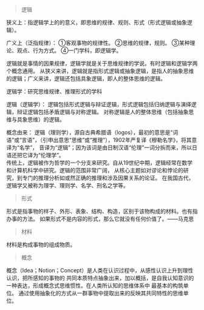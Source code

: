 > 逻辑

狭义上：指逻辑学上的的意义，即思维的规律、规则、形式（形式逻辑或抽象逻辑）。

广义上（泛指规律）：
    ①客观事物的规律性。
    ②思维的规律，规则。
    ③某种理论、观点、行为方式。
    ④一门学科，即逻辑学。

逻辑就是事情的因果规律，逻辑学就是关于思维规律的学说。有时逻辑和逻辑学两个概念通用。
从狭义来讲，逻辑就是指形式逻辑或抽象逻辑，是指人的抽象思维的逻辑；广义来讲，逻辑还包括具象逻辑，即人的整体思维的逻辑。

逻辑学：研究思维规律、推理形式的学科

逻辑（逻辑学）：
    逻辑包括形式逻辑与辩证逻辑，形式逻辑包括归纳逻辑与演绎逻辑，辩证逻辑包括矛盾逻辑与对称逻辑。
    对称逻辑是人的整体思维（包括抽象思维与具象思维）的逻辑。

概念由来：
    逻辑（理则学），源自古典希腊语（logos），最初的意思是“词语”或“言语”，（引申出意思“思维”或“推理”），1902年严复译《穆勒名学》，将其意译为“名学”，
    音译为“逻辑”；因为该词是由日制汉语“伦理”一词分拆而来，所以日语还把它译为“伦理学”。    
    传统上，逻辑被作为哲学的一个分支来研究。自从19世纪中期，逻辑经常在数学和计算机科学中研究。逻辑的范围非常广阔，
    从核心主题如对谬论和悖论的研究，到专门的推理分析如或然正确的推理和涉及因果关系的论证。
    在我国古代，逻辑学又被称为理学、理则学、名学、刑名之学等。
    
> 形式

形式是指事物的样子、外形、表象、结构、构造，区别于该物构成的材料。也有指办事的方法。
如果形式不是内容的形式，那么它就没有任何价值了。——马克思

> 材料

材料是构成事物的组成物质。

> 概念

概念（Idea；Notion；Concept）是人类在认识过程中，从感性认识上升到理性认识，把所感知的事物的
共同本质特点抽象出来，加以概括，是自我认知意识的一种表达，形成概念式思维惯性。在人类所认知的思维体系中
最基本的构筑单位。
通过使用抽象化的方式从一群事物中提取出来的反映其共同特性的思维单位。


